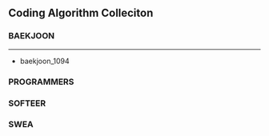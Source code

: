 ## Coding Algorithm Colleciton

### BAEKJOON
- - -
+ baekjoon_1094

### PROGRAMMERS

### SOFTEER

### SWEA